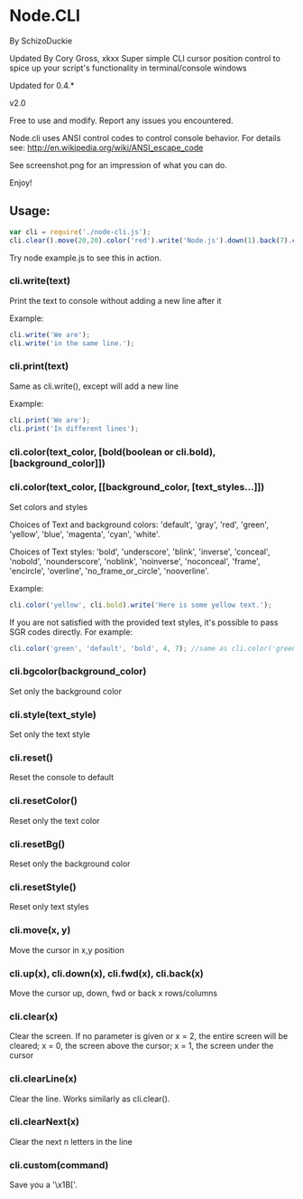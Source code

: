 Node.CLI
=========

By SchizoDuckie

Updated By Cory Gross, xkxx
Super simple CLI cursor position control to spice up your script's functionality in terminal/console windows

Updated for 0.4.*

v2.0

Free to use and modify.
Report any issues you encountered. 

Node.cli uses ANSI control codes to control console behavior. For details see: <http://en.wikipedia.org/wiki/ANSI_escape_code>

See screenshot.png for an impression of what you can do.

Enjoy!

Usage:
-------

```javascript
var cli = require('./node-cli.js');
cli.clear().move(20,20).color('red').write('Node.js').down(1).back(7).color('yellow').write('Rocks!').down(10);
```

Try node example.js to see this in action.

### cli.write(text)
Print the text to console without adding a new line after it

Example:

```javascript
cli.write('We are');
cli.write('in the same line.');
```

### cli.print(text)
Same as cli.write(), except will add a new line

Example:

```javascript
cli.print('We are');
cli.print('In different lines');
```

### cli.color(text_color, [bold(boolean or cli.bold), [background_color]])
### cli.color(text_color, [[background_color, [text_styles...]])
Set colors and styles

Choices of Text and background colors: 'default', 'gray', 'red', 'green', 'yellow', 'blue', 'magenta', 'cyan', 'white'.

Choices of Text styles: 'bold', 'underscore', 'blink', 'inverse', 'conceal', 'nobold', 'nounderscore', 'noblink', 'noinverse', 'noconceal', 'frame', 'encircle', 'overline', 'no_frame_or_circle', 'nooverline'.

Example:

```javascript
cli.color('yellow', cli.bold).write('Here is some yellow text.');
```

If you are not satisfied with the provided text styles, it's possible to pass SGR codes directly. For example:

```javascript
cli.color('green', 'default', 'bold', 4, 7); //same as cli.color('green', 'default', 'bold', 'underscore', 'inverse');
```

### cli.bgcolor(background_color)
Set only the background color

### cli.style(text_style)
Set only the text style

### cli.reset()
Reset the console to default

### cli.resetColor()
Reset only the text color

### cli.resetBg()
Reset only the background color

### cli.resetStyle()
Reset only text styles

### cli.move(x, y)
Move the cursor in x,y position

### cli.up(x), cli.down(x), cli.fwd(x), cli.back(x)
Move the cursor up, down, fwd or back x rows/columns

### cli.clear(x)
Clear the screen. If no parameter is given or x = 2, the entire screen will be cleared; x = 0, the screen above the cursor; x = 1, the screen under the cursor

### cli.clearLine(x)
Clear the line. Works similarly as cli.clear().

### cli.clearNext(x)
Clear the next n letters in the line

### cli.custom(command)
Save you a '\x1B['.